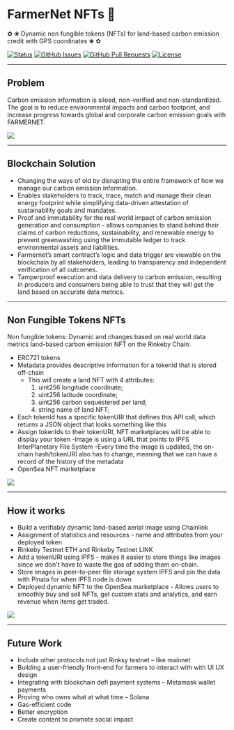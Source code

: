 # FarmerNet NFTs 🔬

✿ ❀ Dynamic non fungible tokens (NFTs) for land-based carbon emission credit with GPS coordinates  ❀ ✿

<div>
  
  [![Status](https://img.shields.io/badge/status-active-success.svg)]()
  [![GitHub Issues](https://img.shields.io/github/issues/lucylow/farmernet.svg)](https://github.com/lucylow/farmernet/issues)
  [![GitHub Pull Requests](https://img.shields.io/github/issues-pr/lucylow/farmernet.svg)](https://github.com/lucylow/farmernet/pulls)
  [![License](https://img.shields.io/bower/l/bootstrap)]()

</div>

---

## Problem

Carbon emission information is siloed, non-verified and non-standardized. The goal is to reduce environmental impacts and carbon footprint, and increase progress towards global and corporate carbon emission goals with FARMERNET.

![](https://github.com/lucylow/farmernet/blob/main/farmernet.png)


---

## Blockchain Solution
- Changing the ways of old by disrupting the entire framework of how we manage our carbon emission information.
- Enables stakeholders to track, trace, match and manage their clean energy footprint while simplifying data-driven attestation of sustainability goals and mandates.
- Proof and immutability for the real world impact of carbon emission generation and consumption - allows companies to stand behind their claims of carbon reductions, sustainability, and renewable energy to prevent greenwashing using the immutable ledger to track environmental assets and liabilities.
- Farmernet’s smart contract’s logic and data trigger are viewable on the blockchain by all stakeholders, leading to transparency and independent verification of all outcomes.
- Tamperproof execution and data delivery to carbon emission, resulting in producers and consumers being able to trust that they will get the land based on accurate data metrics.
---
## Non Fungible Tokens NFTs

Non fungible tokens: Dynamic and changes based on real world data metrics land-based carbon emission NFT on the Rinkeby Chain: 

- ERC721 tokens
- Metadata provides descriptive information for a tokenId that is stored off-chain 
  - This will create a land NFT with 4 attributes:
    1. uint256 longitude coordinate;
    2. uint256 latitude coordinate;
    3. uint256 carbon sequestered per land;
    4. string name of land NFT;
- Each tokenId has a specific tokenURI that defines this API call, which returns a JSON object that looks something like this
- Assign tokenIds to their tokenURI, NFT marketplaces will be able to display your token 
-Image is using a URL that points to  IPFS InterPlanetary File System 
-Every time the image is updated, the on-chain hash/tokenURI also has to change, meaning that we can have a record of the history of the metadata
- OpenSea NFT marketplace 

![](https://github.com/lucylow/farmernet/blob/main/Screen%20Shot%202021-03-21%20at%2012.05.14%20PM.png)



---
## How it works
- Build a verifiably dynamic land-based aerial image using Chainlink
- Assignment of statistics and resources - name and attributes from your deployed token
- Rinkeby Testnet ETH and Rinkeby Testnet LINK
- Add a tokenURI using IPFS - makes it easier to store things like images since we don't have to waste the gas of adding them on-chain.
- Store images in peer-to-peer file storage system IPFS and pin the data with Pinata for when IPFS node is down
- Deployed dynamic NFT to the OpenSea marketplace - Allows users to smoothly buy and sell NFTs, get custom stats and analytics, and earn revenue when items get traded.

![](https://github.com/lucylow/farmernet/blob/main/Screen%20Shot%202021-03-21%20at%2012.04.58%20PM.png)


---
## Future Work 

- Include other protocols not just Rinksy testnet – like mainnet
- Building a user-friendly front-end for farmers to interact with with UI UX design
- Integrating with blockchain defi payment systems – Metamask wallet payments
- Proving who owns what at what time – Solana
- Gas-efficient code
- Better encryption 
- Create content to promote social impact
